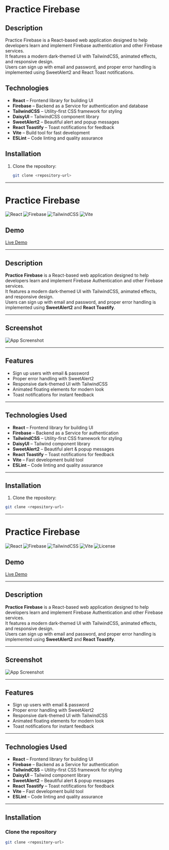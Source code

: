 # Practice Firebase

## Description

Practice Firebase is a React-based web application designed to help developers learn and implement Firebase authentication and other Firebase services.  
It features a modern dark-themed UI with TailwindCSS, animated effects, and responsive design.  
Users can sign up with email and password, and proper error handling is implemented using SweetAlert2 and React Toast notifications.

## Technologies

- **React** – Frontend library for building UI
- **Firebase** – Backend as a Service for authentication and database
- **TailwindCSS** – Utility-first CSS framework for styling
- **DaisyUI** – TailwindCSS component library
- **SweetAlert2** – Beautiful alert and popup messages
- **React Toastify** – Toast notifications for feedback
- **Vite** – Build tool for fast development
- **ESLint** – Code linting and quality assurance

## Installation

1. Clone the repository:
   ```bash
   git clone <repository-url>
   ```

---

# Practice Firebase

![React](https://img.shields.io/badge/React-19.1.1-blue?logo=react&logoColor=white)
![Firebase](https://img.shields.io/badge/Firebase-12.4.0-orange?logo=firebase&logoColor=white)
![TailwindCSS](https://img.shields.io/badge/TailwindCSS-4.1.14-blue?logo=tailwind-css&logoColor=white)
![Vite](https://img.shields.io/badge/Vite-7.1.7-yellow?logo=vite&logoColor=black)

## Demo

[Live Demo](#) <!-- Replace # with actual live demo link if available -->

---

## Description

**Practice Firebase** is a React-based web application designed to help developers learn and implement Firebase Authentication and other Firebase services.  
It features a modern dark-themed UI with TailwindCSS, animated effects, and responsive design.  
Users can sign up with email and password, and proper error handling is implemented using **SweetAlert2** and **React Toastify**.

---

## Screenshot

![App Screenshot](./screenshot.png) <!-- Add your screenshot file in the project root -->

---

## Features

- Sign up users with email & password
- Proper error handling with SweetAlert2
- Responsive dark-themed UI with TailwindCSS
- Animated floating elements for modern look
- Toast notifications for instant feedback

---

## Technologies Used

- **React** – Frontend library for building UI
- **Firebase** – Backend as a Service for authentication
- **TailwindCSS** – Utility-first CSS framework for styling
- **DaisyUI** – Tailwind component library
- **SweetAlert2** – Beautiful alert & popup messages
- **React Toastify** – Toast notifications for feedback
- **Vite** – Fast development build tool
- **ESLint** – Code linting and quality assurance

---

## Installation

1. Clone the repository:

```bash
git clone <repository-url>
```

---

# Practice Firebase

![React](https://img.shields.io/badge/React-19.1.1-blue?logo=react&logoColor=white)
![Firebase](https://img.shields.io/badge/Firebase-12.4.0-orange?logo=firebase&logoColor=white)
![TailwindCSS](https://img.shields.io/badge/TailwindCSS-4.1.14-blue?logo=tailwind-css&logoColor=white)
![Vite](https://img.shields.io/badge/Vite-7.1.7-yellow?logo=vite&logoColor=black)
![License](https://img.shields.io/badge/License-MIT-green)

## Demo

[Live Demo](#) <!-- Replace # with actual live demo link -->

---

## Description

**Practice Firebase** is a React-based web application designed to help developers learn and implement Firebase Authentication and other Firebase services.  
It features a modern dark-themed UI with TailwindCSS, animated effects, and responsive design.  
Users can sign up with email and password, and proper error handling is implemented using **SweetAlert2** and **React Toastify**.

---

## Screenshot

![App Screenshot](./screenshot.png) <!-- Add your screenshot file in the project root -->

---

## Features

- Sign up users with email & password
- Proper error handling with SweetAlert2
- Responsive dark-themed UI with TailwindCSS
- Animated floating elements for modern look
- Toast notifications for instant feedback

---

## Technologies Used

- **React** – Frontend library for building UI
- **Firebase** – Backend as a Service for authentication
- **TailwindCSS** – Utility-first CSS framework for styling
- **DaisyUI** – Tailwind component library
- **SweetAlert2** – Beautiful alert & popup messages
- **React Toastify** – Toast notifications for feedback
- **Vite** – Fast development build tool
- **ESLint** – Code linting and quality assurance

---

## Installation

### Clone the repository

```bash
git clone <repository-url>
```
